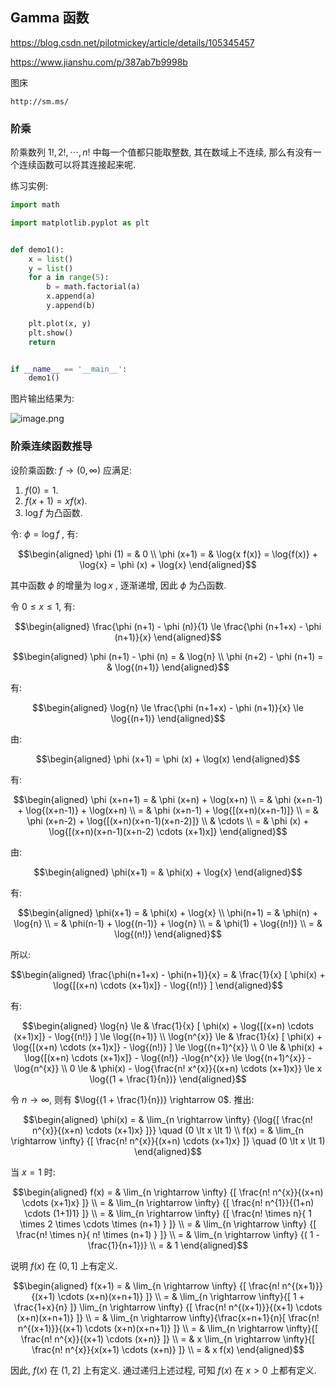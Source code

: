## Gamma 函数

https://blog.csdn.net/pilotmickey/article/details/105345457

https://www.jianshu.com/p/387ab7b9998b



图床

```text
http://sm.ms/
```





### 阶乘

阶乘数列 $1!, 2!, \cdots ,n!$ 中每一个值都只能取整数, 其在数域上不连续, 那么有没有一个连续函数可以将其连接起来呢. 



练习实例: 

```python
import math

import matplotlib.pyplot as plt


def demo1():
    x = list()
    y = list()
    for a in range(5):
        b = math.factorial(a)
        x.append(a)
        y.append(b)

    plt.plot(x, y)
    plt.show()
    return


if __name__ == '__main__':
    demo1()

```

 图片输出结果为: 

![image.png](https://s2.loli.net/2022/07/03/km5F8tlIJOKvhgL.png)



### 阶乘连续函数推导



设阶乘函数: $f \rightarrow (0, \infty)$ 应满足: 

1. $f(0) = 1$. 
2. $f(x+1) = x f(x)$. 
3. $\log{f}$ 为凸函数. 



令: $\phi = \log{f}$ , 有: 

$$\begin{aligned} \phi (1) = & 0 \\ \phi (x+1) = & \log{x f(x)} = \log{f(x)} + \log{x} = \phi (x) + \log{x} \end{aligned}$$ 

其中函数 $\phi$ 的增量为 $\log{x}$ , 逐渐递增, 因此 $\phi$ 为凸函数. 



令 $0 \le x \le 1$, 有: 

$$\begin{aligned} \frac{\phi (n+1) - \phi (n)}{1} \le \frac{\phi (n+1+x) - \phi (n+1)}{x} \end{aligned}$$ 



$$\begin{aligned} \phi (n+1) - \phi (n) = & \log{n} \\ \phi (n+2) - \phi (n+1) = & \log{(n+1)} \end{aligned}$$ 



有: 

$$\begin{aligned} \log{n} \le \frac{\phi (n+1+x) - \phi (n+1)}{x} \le \log{(n+1)} \end{aligned}$$ 



由: 

$$\begin{aligned} \phi (x+1) = \phi (x) + \log(x) \end{aligned}$$ 

有: 

$$\begin{aligned} \phi (x+n+1) = & \phi (x+n) + \log(x+n) \\ = & \phi (x+n-1) + \log{(x+n-1)} + \log(x+n) \\ = & \phi (x+n-1) + \log{[(x+n)(x+n-1)]} \\ = & \phi (x+n-2) + \log{[(x+n)(x+n-1)(x+n-2)]} \\ & \cdots \\ = & \phi (x) + \log{[(x+n)(x+n-1)(x+n-2) \cdots (x+1)x]} \end{aligned}$$ 



由: 

$$\begin{aligned} \phi(x+1) = & \phi(x) + \log{x} \end{aligned}$$ 

有: 

$$\begin{aligned} \phi(x+1) = & \phi(x) + \log{x} \\ \phi(n+1) = & \phi(n) + \log{n} \\ = & \phi(n-1) + \log{(n-1)} + \log{n} \\ = & \phi(1) + \log{(n!)} \\ = & \log{(n!)} \end{aligned}$$ 



所以: 

$$\begin{aligned} \frac{\phi(n+1+x) - \phi(n+1)}{x} = & \frac{1}{x} [ \phi(x) + \log{[(x+n) \cdots (x+1)x]} - \log{(n!)} ] \end{aligned}$$ 



有: 

$$\begin{aligned} \log{n} \le & \frac{1}{x} [ \phi(x) + \log{[(x+n) \cdots (x+1)x]} - \log{(n!)} ] \le \log{(n+1)} \\ \log{n^{x}} \le & \frac{1}{x} [ \phi(x) + \log{[(x+n) \cdots (x+1)x]} - \log{(n!)} ] \le \log{(n+1)^{x}} \\ 0 \le & \phi(x) + \log{[(x+n) \cdots (x+1)x]} - \log{(n!)} -\log{n^{x}} \le \log{(n+1)^{x}} - \log{n^{x}} \\ 0 \le & \phi(x) - \log{\frac{n! x^{x}}{(x+n) \cdots (x+1)x}} \le x \log{(1 + \frac{1}{n})} \end{aligned}$$ 

令 $n \rightarrow \infty$, 则有 $\log{(1 + \frac{1}{n})} \rightarrow 0$. 推出: 

$$\begin{aligned} \phi(x) = & \lim_{n \rightarrow \infty} {\log{[ \frac{n! n^{x}}{(x+n) \cdots (x+1)x} ]}} \quad (0 \lt x \lt 1) \\ f(x) = & \lim_{n \rightarrow \infty} {[ \frac{n! n^{x}}{(x+n) \cdots (x+1)x} ]} \quad (0 \lt x \lt 1) \end{aligned}$$ 

当 $x = 1$ 时: 

$$\begin{aligned} f(x) = & \lim_{n \rightarrow \infty} {[ \frac{n! n^{x}}{(x+n) \cdots (x+1)x} ]} \\ = & \lim_{n \rightarrow \infty} {[ \frac{n! n^{1}}{(1+n) \cdots (1+1)1} ]} \\ = & \lim_{n \rightarrow \infty} {[ \frac{n! \times n}{ 1 \times 2 \times \cdots \times (n+1) } ]} \\ = & \lim_{n \rightarrow \infty} {[ \frac{n! \times n}{ n! \times (n+1) } ]} \\ = & \lim_{n \rightarrow \infty} {( 1 - \frac{1}{n+1})} \\ = & 1 \end{aligned}$$ 

说明 $f(x)$ 在 $(0, 1]$ 上有定义. 



$$\begin{aligned} f(x+1) = & \lim_{n \rightarrow \infty} {[ \frac{n! n^{(x+1)}}{(x+1) \cdots (x+n)(x+n+1)} ]} \\ = &  \lim_{n \rightarrow \infty}{[ 1 + \frac{1+x}{n} ]} \lim_{n \rightarrow \infty} {[ \frac{n! n^{(x+1)}}{(x+1) \cdots (x+n)(x+n+1)} ]} \\ = & \lim_{n \rightarrow \infty}{\frac{x+n+1}{n}[ \frac{n! n^{(x+1)}}{(x+1) \cdots (x+n)(x+n+1)} ]} \\ = & \lim_{n \rightarrow \infty}{[ \frac{n! n^{x}}{(x+1) \cdots (x+n)} ]} \\ = & x \lim_{n \rightarrow \infty}{[ \frac{n! n^{x}}{x(x+1) \cdots (x+n)} ]} \\ = & x f(x) \end{aligned}$$ 

因此, $f(x)$ 在 $(1, 2]$ 上有定义. 通过递归上述过程, 可知 $f(x)$ 在 $x > 0$ 上都有定义. 



























